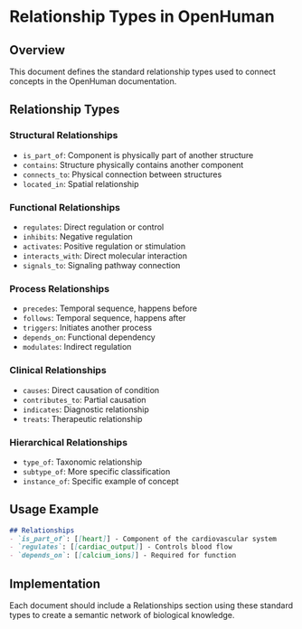 # Relationship Types in OpenHuman

## Overview
This document defines the standard relationship types used to connect concepts in the OpenHuman documentation.

## Relationship Types

### Structural Relationships
- `is_part_of`: Component is physically part of another structure
- `contains`: Structure physically contains another component
- `connects_to`: Physical connection between structures
- `located_in`: Spatial relationship

### Functional Relationships
- `regulates`: Direct regulation or control
- `inhibits`: Negative regulation
- `activates`: Positive regulation or stimulation
- `interacts_with`: Direct molecular interaction
- `signals_to`: Signaling pathway connection

### Process Relationships
- `precedes`: Temporal sequence, happens before
- `follows`: Temporal sequence, happens after
- `triggers`: Initiates another process
- `depends_on`: Functional dependency
- `modulates`: Indirect regulation

### Clinical Relationships
- `causes`: Direct causation of condition
- `contributes_to`: Partial causation
- `indicates`: Diagnostic relationship
- `treats`: Therapeutic relationship

### Hierarchical Relationships
- `type_of`: Taxonomic relationship
- `subtype_of`: More specific classification
- `instance_of`: Specific example of concept

## Usage Example
```markdown
## Relationships
- `is_part_of`: [[heart]] - Component of the cardiovascular system
- `regulates`: [[cardiac_output]] - Controls blood flow
- `depends_on`: [[calcium_ions]] - Required for function
```

## Implementation
Each document should include a Relationships section using these standard types to create a semantic network of biological knowledge. 